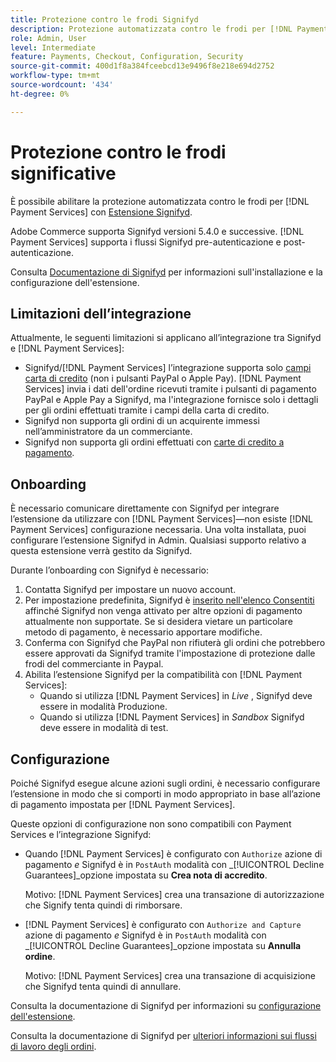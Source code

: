 ```yaml
---
title: Protezione contro le frodi Signifyd
description: Protezione automatizzata contro le frodi per [!DNL Payment Services] con Signifyd.
role: Admin, User
level: Intermediate
feature: Payments, Checkout, Configuration, Security
source-git-commit: 400d1f8a384fceebcd13e9496f8e218e694d2752
workflow-type: tm+mt
source-wordcount: '434'
ht-degree: 0%

---
```



# Protezione contro le frodi significative

È possibile abilitare la protezione automatizzata contro le frodi per [!DNL Payment Services] con [Estensione Signifyd](https://commercemarketplace.adobe.com/signifyd-module-connect.html).

Adobe Commerce supporta Signifyd versioni 5.4.0 e successive. [!DNL Payment Services] supporta i flussi Signifyd pre-autenticazione e post-autenticazione.

Consulta [Documentazione di Signifyd](https://community.signifyd.com/support/s/article/magento-2-extension-install-guide?language=en_US#downloadandinstallingmagento2extension) per informazioni sull&#39;installazione e la configurazione dell&#39;estensione.

## Limitazioni dell’integrazione

Attualmente, le seguenti limitazioni si applicano all’integrazione tra Signifyd e [!DNL Payment Services]:

* Signifyd/[!DNL Payment Services] l’integrazione supporta solo [campi carta di credito](../payment-services/payments-options.md#credit-card-fields) (non i pulsanti PayPal o Apple Pay). [!DNL Payment Services] invia i dati dell&#39;ordine ricevuti tramite i pulsanti di pagamento PayPal e Apple Pay a Signifyd, ma l&#39;integrazione fornisce solo i dettagli per gli ordini effettuati tramite i campi della carta di credito.
* Signifyd non supporta gli ordini di un acquirente immessi nell’amministratore da un commerciante.
* Signifyd non supporta gli ordini effettuati con [carte di credito a pagamento](../payment-services/vaulting.md).

## Onboarding

È necessario comunicare direttamente con Signifyd per integrare l’estensione da utilizzare con [!DNL Payment Services]—non esiste [!DNL Payment Services] configurazione necessaria. Una volta installata, puoi configurare l’estensione Signifyd in Admin. Qualsiasi supporto relativo a questa estensione verrà gestito da Signifyd.

Durante l’onboarding con Signifyd è necessario:

1. Contatta Signifyd per impostare un nuovo account.
1. Per impostazione predefinita, Signifyd è [inserito nell&#39;elenco Consentiti](https://github.com/signifyd/magento2/blob/main/docs/RESTRICT-PAYMENTS.md) affinché Signifyd non venga attivato per altre opzioni di pagamento attualmente non supportate. Se si desidera vietare un particolare metodo di pagamento, è necessario apportare modifiche.
1. Conferma con Signifyd che PayPal non rifiuterà gli ordini che potrebbero essere approvati da Signifyd tramite l&#39;impostazione di protezione dalle frodi del commerciante in Paypal.
1. Abilita l’estensione Signifyd per la compatibilità con [!DNL Payment Services]:
   * Quando si utilizza [!DNL Payment Services] in _Live_ , Signifyd deve essere in modalità Produzione.
   * Quando si utilizza [!DNL Payment Services] in _Sandbox_ Signifyd deve essere in modalità di test.

## Configurazione

Poiché Signifyd esegue alcune azioni sugli ordini, è necessario configurare l’estensione in modo che si comporti in modo appropriato in base all’azione di pagamento impostata per [!DNL Payment Services].

Queste opzioni di configurazione non sono compatibili con Payment Services e l’integrazione Signifyd:

* Quando [!DNL Payment Services] è configurato con `Authorize` azione di pagamento _e_ Signifyd è in `PostAuth` modalità con _[!UICONTROL Decline Guarantees]_opzione impostata su **Crea nota di accredito**.

  Motivo: [!DNL Payment Services] crea una transazione di autorizzazione che Signify tenta quindi di rimborsare.


* [!DNL Payment Services] è configurato con `Authorize and Capture` azione di pagamento _e_ Signifyd è in `PostAuth` modalità con _[!UICONTROL Decline Guarantees]_opzione impostata su **Annulla ordine**.

  Motivo: [!DNL Payment Services] crea una transazione di acquisizione che Signifyd tenta quindi di annullare.


Consulta la documentazione di Signifyd per informazioni su [configurazione dell&#39;estensione](https://community.signifyd.com/support/s/article/magento-2-extension-install-guide?language=en_US#configuringmagento2extension).

Consulta la documentazione di Signifyd per [ulteriori informazioni sui flussi di lavoro degli ordini](https://community.signifyd.com/support/s/article/magento-2-extension-install-guide?language=en_US#howmagento2works).
